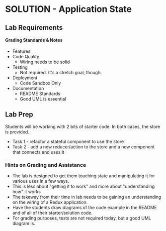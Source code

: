# SOLUTION - Application State

## Lab Requirements

#### Grading Standards & Notes
  * Features
  * Code Quality
    * Wiring needs to be solid
  * Testing
    * Not required.  It's a stretch goal, though.
  * Deployment
    * Code Sandbox Only
  * Documentation
    * README Standards
    * Good UML is essential
    

## Lab Prep
Students will be working with 2 bits of starter code. In both cases, the store is provided.

* Task 1 - refactor a stateful component to use the store
* Task 2 - add a new reducer/action to the store and a new component that connects and uses it

### Hints on Grading and Assistance

* The lab is designed to get them touching state and manipulating it for various uses in a few ways.
* This is less about "getting it to work" and more about "understanding how" it works
* The takeway from their time in lab needs to be gaining an understanding on the wiring of a Redux application.
* Have the students draw diagrams of the code example in the README and of all of their starter/solution code.
* For grading purposes, tests are not required today, but a good UML diagram is.
